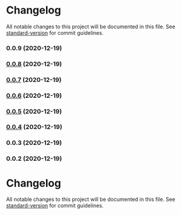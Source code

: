 # Changelog

All notable changes to this project will be documented in this file. See [standard-version](https://github.com/conventional-changelog/standard-version) for commit guidelines.

### 0.0.9 (2020-12-19)

### [0.0.8](https://github.com/huynhhuyhiep/doopage-component/compare/v0.0.7...v0.0.8) (2020-12-19)

### [0.0.7](https://github.com/huynhhuyhiep/doopage-component/compare/v0.0.6...v0.0.7) (2020-12-19)

### [0.0.6](https://github.com/huynhhuyhiep/doopage-component/compare/v0.0.5...v0.0.6) (2020-12-19)

### [0.0.5](https://github.com/huynhhuyhiep/doopage-component/compare/v0.0.4...v0.0.5) (2020-12-19)

### [0.0.4](https://github.com/huynhhuyhiep/doopage-component/compare/v0.0.3...v0.0.4) (2020-12-19)

### 0.0.3 (2020-12-19)

### 0.0.2 (2020-12-19)

# Changelog

All notable changes to this project will be documented in this file. See [standard-version](https://github.com/conventional-changelog/standard-version) for commit guidelines.
